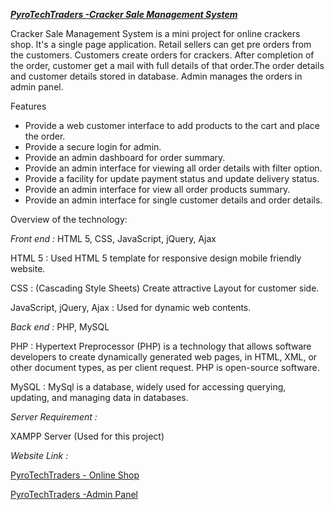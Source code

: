 ***[PyroTechTraders -Cracker Sale Management System](https://pyrotechtraders.000webhostapp.com/)***  

 
Cracker Sale Management System is a mini project for online crackers shop. It's a single page application. Retail sellers can get pre orders from the customers. Customers create orders for crackers. After completion of the order, customer get a mail with full details of that order.The order details and customer details stored in database. Admin manages the orders in admin panel. 

Features
-	Provide a web customer interface to add products to the cart and place the order.
-	Provide a secure login for admin.
-	Provide an admin dashboard for order summary.
-	Provide an admin interface for viewing all order details with filter option.
-	Provide a facility for update payment status and update delivery status.
-	Provide an admin interface for view all order products summary.
-	Provide an admin interface for single customer details and order details.


Overview of the technology:

_Front end :_ HTML 5, CSS, JavaScript, jQuery, Ajax

HTML 5 : Used HTML 5 template for responsive design mobile friendly website.

CSS : (Cascading Style Sheets) Create attractive Layout for customer side.

JavaScript, jQuery, Ajax : Used for dynamic web contents.


_Back end :_ PHP, MySQL

PHP : Hypertext Preprocessor (PHP) is a technology that allows software developers to create dynamically generated web pages, in HTML, XML, or other document types, as per client request. PHP is open-source software.

MySQL : MySql is a database, widely used for accessing querying, updating, and managing data in databases.

_Server Requirement :_ 

XAMPP Server (Used for this project)

_Website Link :_

[PyroTechTraders - Online Shop](https://pyrotechtraders.000webhostapp.com/)

[PyroTechTraders -Admin Panel](https://pyrotechtraders.000webhostapp.com/crackeradmin)

